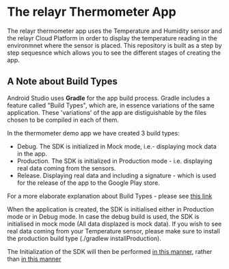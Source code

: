 # The relayr Thermometer App

The relayr thermometer app uses the Temperature and Humidity sensor and the relayr Cloud Platform in order to display the temperature reading in the environmnet where the sensor is placed. This repository is built as a step by step sequesnce which allows you to see the different stages of creating the app.

## A Note about Build Types

Android Studio uses **Gradle** for the app build process. 
Gradle includes a feature called "Build Types", which are, in essence variations of the same application.
These 'variations' of the app are distiguishable by the files chosen to be compiled in each of them.

In the thermometer demo app we have created 3 build types:
- Debug. The SDK is initialized in Mock mode, i.e.- displaying mock data in the app. 
- Production. The SDK is initialized in Production mode - i.e. displaying real data coming from the sensors. 
- Release. Displaying real data and including a signature - which is used for the release of the app to the Google Play store.

For a more elaborate explanation about Build Types - please see [this link](http://tools.android.com/tech-docs/new-build-system/user-guide#TOC-Build-Types)

When the application is created, the SDK is initialised either in Production mode or in Debug mode. In case the debug build is used, the SDK is initialised in mock mode (All data displazed is mock data). If you wish to see real data coming from your Temperature sensor, please make sure to install the production build type (./gradlew installProduction).

The Initialization of the SDK will then be performed [in this manner](https://github.com/relayr/android-demo-apps/blob/master/thermometer/src/release/java/io/relayr/demo/thermometer/RelayrSdkInitializer.java), rather than [in this manner](https://github.com/relayr/android-demo-apps/blob/master/thermometer/src/debug/java/io/relayr/demo/thermometer/RelayrSdkInitializer.java)
